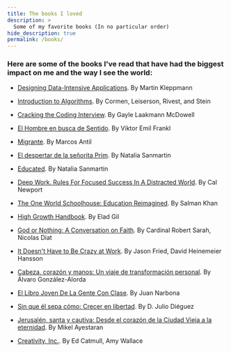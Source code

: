 ```yaml
---
title: The books I loved
description: >
  Some of my favorite books (In no particular order)
hide_description: true
permalink: /books/
---
```

### Here are some of the books I've read that have had the biggest impact on me and the way I see the world:

* [Designing Data-Intensive Applications](https://www.oreilly.com/library/view/designing-data-intensive-applications/9781491903063/). By Martin Kleppmann
  
* [Introduction to Algorithms](https://www.amazon.es/Introduction-Algorithms-Press-Thomas-Cormen/dp/0262033844). By Cormen, Leiserson, Rivest, and Stein
  
* [Cracking the Coding Interview](https://www.amazon.com/Cracking-Coding-Interview-Programming-Questions/dp/0984782850). By Gayle Laakmann McDowell
  
* [El Hombre en busca de Sentido](https://www.amazon.es/El-hombre-en-busca-sentido/dp/8425432022). By Viktor Emil Frankl

* [Migrante](https://www.amazon.es/MIGRANTE-guatemalteco-emprendedor-tecnol%C3%B3gico-testimonio/dp/1096708566). By Marcos Antil

* [El despertar de la señorita Prim](https://www.amazon.es/despertar-se%C3%B1orita-Autores-Espa%C3%B1oles-Iberoamericanos/dp/8408059874). By Natalia Sanmartin
  
* [Educated](https://www.amazon.com/Educated-Memoir-Tara-Westover/dp/0399590501). By Natalia Sanmartin
  
* [Deep Work. Rules For Focused Success In A Distracted World](https://www.amazon.es/Deep-Work-Focused-Success-Distracted/dp/0349411905). By Cal Newport
  
* [The One World Schoolhouse: Education Reimagined](https://www.amazon.com/One-World-Schoolhouse-Education-Reimagined/dp/1455508381). By Salman Khan

* [High Growth Handbook](https://growth.eladgil.com/). By Elad Gil
  
* [God or Nothing: A Conversation on Faith](https://www.amazon.es/God-Nothing-Cardinal-Robert-Sarah/dp/1621640507). By Cardinal Robert Sarah, Nicolas Diat
  
* [It Doesn't Have to Be Crazy at Work](https://www.amazon.com/Doesnt-Have-Be-Crazy-Work/dp/0062874780). By Jason Fried, David Heinemeier Hansson
  
* [Cabeza, corazón y manos: Un viaje de transformación personal](https://www.amazon.es/Cabeza-coraz%C3%B3n-manos-transformaci%C3%B3n-personal-ebook/dp/B082Z9TN17). By Álvaro González-Alorda
  
* [El Libro Joven De La Gente Con Clase](https://www.amazon.es/Libro-Joven-Gente-Clase-Biblioteca/dp/8432145874). By Juan Narbona
  
* [Sin que él sepa cómo: Crecer en libertad](https://www.amazon.es/Sin-que-%C3%A9l-sepa-c%C3%B3mo/dp/B08CJQ6GS8/). By D. Julio Diéguez
  
* [Jerusalén, santa y cautiva: Desde el corazón de la Ciudad Vieja a la eternidad](https://www.amazon.es/Jerusal%C3%A9n-santa-cautiva-coraz%C3%B3n-eternidad/dp/8499429866/). By Mikel Ayestaran
  
* [Creativity, Inc.](https://www.amazon.com/Creativity-Inc-Overcoming-Unseen-Inspiration/dp/0812993012). By Ed Catmull, Amy Wallace
